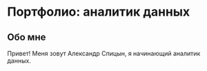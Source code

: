 # Портфолио: аналитик данных

## Обо мне

Привет! Меня зовут Александр Спицын, я начинающий аналитик данных.
